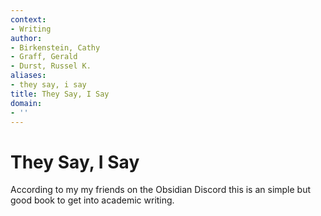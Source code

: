 ```yaml
---
context:
- Writing
author:
- Birkenstein, Cathy
- Graff, Gerald
- Durst, Russel K.
aliases:
- they say, i say
title: They Say, I Say
domain:
- ''
---
```


# They Say, I Say

According to my my friends on the Obsidian Discord this is an simple but good book to get into academic writing.
